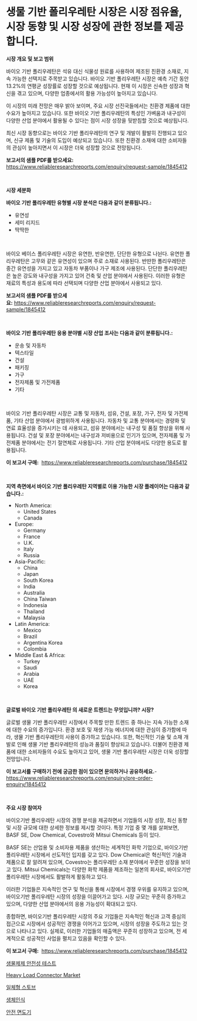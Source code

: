 <p><h1>생물 기반 폴리우레탄 시장은 시장 점유율, 시장 동향 및 시장 성장에 관한 정보를 제공합니다.</h1></p><p><strong>시장 개요 및 보고 범위</strong></p>
<p><p>바이오 기반 폴리우레탄은 석유 대신 식물성 원료를 사용하여 제조된 친환경 소재로, 지속 가능한 선택지로 주목받고 있습니다. 바이오 기반 폴리우레탄 시장은 예측 기간 동안 13.2%의 연평균 성장률로 성장할 것으로 예상됩니다. 현재 이 시장은 신속한 성장과 혁신을 겪고 있으며, 다양한 업종에서의 활용 가능성이 높아지고 있습니다. </p><p>이 시장의 미래 전망은 매우 밝아 보이며, 주요 시장 선진국들에서는 친환경 제품에 대한 수요가 높아지고 있습니다. 또한 바이오 기반 폴리우레탄의 특성인 가벼움과 내구성이 다양한 산업 분야에서 활용될 수 있다는 점이 시장 성장을 뒷받침할 것으로 예상됩니다.</p><p>최신 시장 동향으로는 바이오 기반 폴리우레탄의 연구 및 개발이 활발히 진행되고 있으며, 신규 제품 및 기술의 도입이 예상되고 있습니다. 또한 친환경 소재에 대한 소비자들의 관심이 높아지면서 이 시장은 더욱 성장할 것으로 전망됩니다.</p></p>
<p><strong>보고서의 샘플 PDF를 받으세요:</strong> <a href="https://www.reliableresearchreports.com/enquiry/request-sample/1845412">https://www.reliableresearchreports.com/enquiry/request-sample/1845412</a></p>
<p>&nbsp;</p>
<p><strong>시장 세분화</strong></p>
<p><strong>바이오 기반 폴리우레탄 유형별 시장 분석은 다음과 같이 분류됩니다.:</strong></p>
<p><ul><li>유연성</li><li>세미 리지드</li><li>딱딱한</li></ul></p>
<p>&nbsp;</p>
<p><p>바이오 베이스 폴리우레탄 시장은 유연한, 반유연한, 단단한 유형으로 나뉜다. 유연한 폴리우레탄은 고무와 같은 유연성이 있으며 주로 소재로 사용된다. 반딴한 폴리우레탄은 중간 유연성을 가지고 있고 자동차 부품이나 가구 제조에 사용된다. 단단한 폴리우레탄은 높은 강도와 내구성을 가지고 있어 건축 및 산업 분야에서 사용된다.  이러한 유형은 재료의 특성과 용도에 따라 선택되며 다양한 산업 분야에서 사용되고 있다.</p></p>
<p><strong>보고서의 샘플 PDF를 받으세요:</strong>&nbsp;<a href="https://www.reliableresearchreports.com/enquiry/request-sample/1845412">https://www.reliableresearchreports.com/enquiry/request-sample/1845412</a></p>
<p>&nbsp;</p>
<p><strong> 바이오 기반 폴리우레탄 응용 분야별 시장 산업 조사는 다음과 같이 분류됩니다.:</strong></p>
<p><ul><li>운송 및 자동차</li><li>텍스타일</li><li>건설</li><li>패키징</li><li>가구</li><li>전자제품 및 가전제품</li><li>기타</li></ul></p>
<p>&nbsp;</p>
<p><p>바이오 기반 폴리우레탄 시장은 교통 및 자동차, 섬유, 건설, 포장, 가구, 전자 및 가전제품, 기타 산업 분야에서 광범위하게 사용됩니다. 자동차 및 교통 분야에서는 경량화 및 연료 효율성을 증가시키는 데 사용되고, 섬유 분야에서는 내구성 및 품질 향상을 위해 사용됩니다. 건설 및 포장 분야에서는 내구성과 저비용으로 인기가 있으며, 전자제품 및 가전제품 분야에서는 전기 절연체로 사용됩니다. 기타 산업 분야에서도 다양한 용도로 활용됩니다.</p></p>
<p><strong>이 보고서 구매:</strong>&nbsp; <a href="https://www.reliableresearchreports.com/purchase/1845412">https://www.reliableresearchreports.com/purchase/1845412</a></p>
<p>&nbsp;</p>
<p><strong>지역 측면에서 바이오 기반 폴리우레탄 지역별로 이용 가능한 시장 플레이어는 다음과 같습니다.:</strong></p>
<p><ul>
    <li>
        North America:
        <ul>
            <li>United States</li>
            <li>Canada</li>
        </ul>
    </li>
    <li>
        Europe:
        <ul>
            <li>Germany</li>
            <li>France</li>
            <li>U.K.</li>
            <li>Italy</li>
            <li>Russia</li>
        </ul>
    </li>
    <li>
        Asia-Pacific:
        <ul>
            <li>China</li>
            <li>Japan</li>
            <li>South Korea</li>
            <li>India</li>
            <li>Australia</li>
            <li>China Taiwan</li>
            <li>Indonesia</li>
            <li>Thailand</li>
            <li>Malaysia</li>
        </ul>
    </li>
    <li>
        Latin America:
        <ul>
            <li>Mexico</li>
            <li>Brazil</li>
            <li>Argentina Korea</li>
            <li>Colombia</li>
        </ul>
    </li>
    <li>
        Middle East & Africa:
        <ul>
            <li>Turkey</li>
            <li>Saudi</li>
            <li>Arabia</li>
            <li>UAE</li>
            <li>Korea</li>
        </ul>
    </li>
    </ul></p>
<p>&nbsp;</p>
<p><strong>글로벌 바이오 기반 폴리우레탄 의 새로운 트렌드는 무엇입니까? 시장?</strong></p>
<p><p>글로벌 생물 기반 폴리우레탄 시장에서 주목할 만한 트렌드 중 하나는 지속 가능한 소재에 대한 수요의 증가입니다. 환경 보호 및 재생 가능 에너지에 대한 관심이 증가함에 따라, 생물 기반 폴리우레탄의 사용이 증가하고 있습니다. 또한, 혁신적인 기술 및 소재 개발로 인해 생물 기반 폴리우레탄의 성능과 품질이 향상되고 있습니다. 더불어 친환경 제품에 대한 소비자들의 수요도 높아지고 있어, 생물 기반 폴리우레탄 시장은 더욱 성장할 전망입니다.</p></p>
<p><strong>이 보고서를 구매하기 전에 궁금한 점이 있으면 문의하거나 공유하세요.</strong>- <a href="https://www.reliableresearchreports.com/enquiry/pre-order-enquiry/1845412">https://www.reliableresearchreports.com/enquiry/pre-order-enquiry/1845412</a></p>
<p>&nbsp;</p>
<p><strong>주요 시장 참여자</strong></p>
<p><p>바이오기반 폴리우레탄 시장의 경쟁 분석을 제공하면서 기업들의 시장 성장, 최신 동향 및 시장 규모에 대한 상세한 정보를 제시할 것이다. 특정 기업 중 몇 개를 살펴보면, BASF SE, Dow Chemical, Covestro와 Mitsui Chemicals 등이 있다. </p><p>BASF SE는 산업용 및 소비자용 제품을 생산하는 세계적인 화학 기업으로, 바이오기반 폴리우레탄 시장에서 선도적인 입지를 갖고 있다. Dow Chemical은 혁신적인 기술과 제품으로 잘 알려져 있으며, Covestro는 폴리우레탄 소재 분야에서 꾸준한 성장을 보이고 있다. Mitsui Chemicals는 다양한 화학 제품을 제조하는 일본의 회사로, 바이오기반 폴리우레탄 시장에서도 활발하게 활동하고 있다. </p><p>이러한 기업들은 지속적인 연구 및 혁신을 통해 시장에서 경쟁 우위를 유지하고 있으며, 바이오기반 폴리우레탄 시장의 성장을 이끌어가고 있다. 시장 규모는 꾸준히 증가하고 있으며, 다양한 산업 분야에서의 응용 가능성이 확대되고 있다. </p><p>종합하면, 바이오기반 폴리우레탄 시장의 주요 기업들은 지속적인 혁신과 고객 중심의 접근으로 시장에서 성공적인 경쟁을 이어가고 있으며, 시장의 성장을 주도하고 있는 것으로 나타나고 있다. 실제로, 이러한 기업들의 매출액은 꾸준히 성장하고 있으며, 전 세계적으로 성공적인 사업을 펼치고 있음을 확인할 수 있다.</p></p>
<p><strong>이 보고서 구매:</strong>&nbsp;&nbsp;<a href="https://www.reliableresearchreports.com/purchase/1845412">https://www.reliableresearchreports.com/purchase/1845412</a></p>
<p><p><a href="https://medium.com/@derekhudtson897657/%EC%83%9D%EB%AC%BC%EC%A0%9C%EC%A0%9C-%EC%95%88%EC%A0%84%EA%B2%80%EC%82%AC-%EC%8B%9C%EC%9E%A5-%EC%A7%80%ED%91%9C%EC%9D%98-%ED%95%B4%EB%8F%85-%EC%8B%9C%EC%9E%A5-%EC%A0%90%EC%9C%A0%EC%9C%A8-%ED%8A%B8%EB%A0%8C%EB%93%9C-%EB%B0%8F-%EC%84%B1%EC%9E%A5-%ED%8C%A8%ED%84%B4-adc52637e41f">생물제제 안전성 테스트</a></p><p><a href="https://github.com/ChiragRp1/Market-Research-Report-List-3/blob/main/heavy-load-connector-market.md">Heavy Load Connector Market</a></p><p><a href="https://github.com/vsckjg50460/Market-Research-Report-List-1/blob/main/3454028186861.md">일체형 스토브</a></p><p><a href="https://medium.com/@derekhudtson897657/%EC%83%9D%EC%B2%B4-%EC%9D%B8%EC%8B%9D-%EC%8B%9C%EC%9E%A5%EC%9D%80-%EC%8B%9C%EC%9E%A5-%EC%A0%90%EC%9C%A0%EC%9C%A8-%EC%8B%9C%EC%9E%A5-%EB%8F%99%ED%96%A5-%EB%B0%8F-%EC%8B%9C%EC%9E%A5-%EC%84%B1%EC%9E%A5%EC%97%90-%EB%8C%80%ED%95%9C-%EC%A0%95%EB%B3%B4%EB%A5%BC-%EC%A0%9C%EA%B3%B5%ED%95%A9%EB%8B%88%EB%8B%A4-3170939e8110">생체인식</a></p><p><a href="https://github.com/akzkkws047661437/Market-Research-Report-List-1/blob/main/6253216186860.md">안전 면도기</a></p></p>
